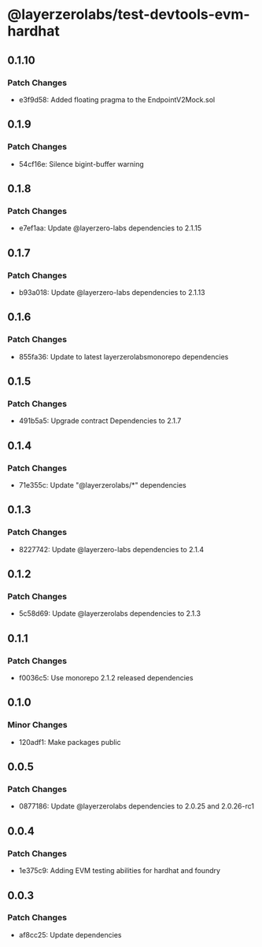 # @layerzerolabs/test-devtools-evm-hardhat

## 0.1.10

### Patch Changes

- e3f9d58: Added floating pragma to the EndpointV2Mock.sol

## 0.1.9

### Patch Changes

- 54cf16e: Silence bigint-buffer warning

## 0.1.8

### Patch Changes

- e7ef1aa: Update @layerzero-labs dependencies to 2.1.15

## 0.1.7

### Patch Changes

- b93a018: Update @layerzero-labs dependencies to 2.1.13

## 0.1.6

### Patch Changes

- 855fa36: Update to latest layerzerolabsmonorepo dependencies

## 0.1.5

### Patch Changes

- 491b5a5: Upgrade contract Dependencies to 2.1.7

## 0.1.4

### Patch Changes

- 71e355c: Update "@layerzerolabs/\*" dependencies

## 0.1.3

### Patch Changes

- 8227742: Update @layerzero-labs dependencies to 2.1.4

## 0.1.2

### Patch Changes

- 5c58d69: Update @layerzerolabs dependencies to 2.1.3

## 0.1.1

### Patch Changes

- f0036c5: Use monorepo 2.1.2 released dependencies

## 0.1.0

### Minor Changes

- 120adf1: Make packages public

## 0.0.5

### Patch Changes

- 0877186: Update @layerzerolabs dependencies to 2.0.25 and 2.0.26-rc1

## 0.0.4

### Patch Changes

- 1e375c9: Adding EVM testing abilities for hardhat and foundry

## 0.0.3

### Patch Changes

- af8cc25: Update dependencies
